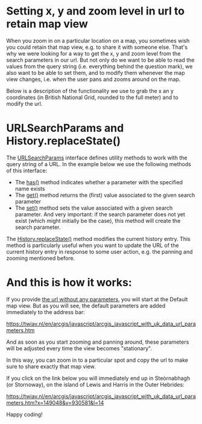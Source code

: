 # Setting x, y and zoom level in url to retain map view

When you zoom in on a particular location on a map, you sometimes wish you could retain that map view, e.g. to share it with someone else. That's why we were looking for a way to get the x, y and zoom level from the search parameters in our url. But not only do we want to be able to read the values from the query string (i.e. everything behind the question mark), we also want to be able to set them, and to modify them whenever the map view changes, i.e. when the user pans and zooms around on the map.

Below is a description of the functionality we use to grab the x an y coordinates (in British National Grid, rounded to the full meter) and to modify the url.

# URLSearchParams and History.replaceState()

The [URLSearchParams](https://developer.mozilla.org/en-US/docs/Web/API/URLSearchParams) interface defines utility methods to work with the query string of a URL. In the example below we use the following methods of this interface:

  * The [has()](https://developer.mozilla.org/en-US/docs/Web/API/URLSearchParams/has) method indicates whether a parameter with the specified name exists
  * The [get()](https://developer.mozilla.org/en-US/docs/Web/API/URLSearchParams/get) method returns the (first) value associated to the given search parameter
  * The [set()](https://developer.mozilla.org/en-US/docs/Web/API/URLSearchParams/set) method sets the value associated with a given search parameter. And very important: if the search parameter does not yet exist (which might initially be the case), this method will create the search parameter.

The [History.replaceState()](https://developer.mozilla.org/en-US/docs/Web/API/History/replaceState) method modifies the current history entry. This method is particularly useful when you want to update the URL of the current history entry in response to some user action, e.g. the panning and zooming mentioned before.

# And this is how it works:

If you provide [the url without any parameters](https://twiav.nl/en/arcgis/javascript/arcgis_javascript_with_uk_data_url_parameters.htm), you will start at the Default map view. But as you will see, the default parameters are added immediately to the address bar:

https://twiav.nl/en/arcgis/javascript/arcgis_javascript_with_uk_data_url_parameters.htm

And as soon as you start zooming and panning around, these parameters will be adjusted every time the view becomes "stationary".

In this way, you can zoom in to a particular spot and copy the url to make sure to share exactly that map view.

If you click on the link below you will immediately end up in Steòrnabhagh  (or Stornoway), on the island of Lewis and Harris in the Outer Hebrides:

https://twiav.nl/en/arcgis/javascript/arcgis_javascript_with_uk_data_url_parameters.htm?x=149048&y=930581&l=14

Happy coding!


